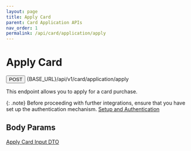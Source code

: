 ```yaml
---
layout: page
title: Apply Card
parent: Card Application APIs
nav_order: 1
permalink: /api/card/application/apply
---
```


# Apply Card

<button type="button" name="button" class="btn btn-purple fs-1">POST</button>
{BASE_URL}/api/v1/card/application/apply

This endpoint allows you to apply for a card purchase.

{: .note}
Before proceeding with further integrations, ensure that you have set up the authentication mechanism. [Setup and Authentication](/setup)

## Body Params

[Apply Card Input DTO](/trydoc.github.io/types/applyCard)
